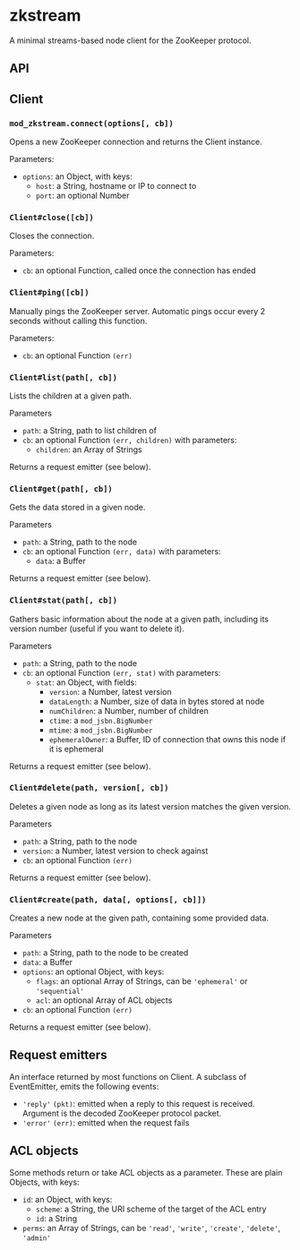 zkstream
========

A minimal streams-based node client for the ZooKeeper protocol.

API
---

## Client

### `mod_zkstream.connect(options[, cb])`

Opens a new ZooKeeper connection and returns the Client instance.

Parameters:
 - `options`: an Object, with keys:
   - `host`: a String, hostname or IP to connect to
   - `port`: an optional Number

### `Client#close([cb])`

Closes the connection.

Parameters:
 - `cb`: an optional Function, called once the connection has ended

### `Client#ping([cb])`

Manually pings the ZooKeeper server. Automatic pings occur every 2 seconds
without calling this function.

Parameters:
 - `cb`: an optional Function `(err)`

### `Client#list(path[, cb])`

Lists the children at a given path.

Parameters
 - `path`: a String, path to list children of
 - `cb`: an optional Function `(err, children)` with parameters:
   - `children`: an Array of Strings

Returns a request emitter (see below).

### `Client#get(path[, cb])`

Gets the data stored in a given node.

Parameters
 - `path`: a String, path to the node
 - `cb`: an optional Function `(err, data)` with parameters:
   - `data`: a Buffer

Returns a request emitter (see below).

### `Client#stat(path[, cb])`

Gathers basic information about the node at a given path, including its version
number (useful if you want to delete it).

Parameters
 - `path`: a String, path to the node
 - `cb`: an optional Function `(err, stat)` with parameters:
   - `stat`: an Object, with fields:
     - `version`: a Number, latest version
     - `dataLength`: a Number, size of data in bytes stored at node
     - `numChildren`: a Number, number of children
     - `ctime`: a `mod_jsbn.BigNumber`
     - `mtime`: a `mod_jsbn.BigNumber`
     - `ephemeralOwner`: a Buffer, ID of connection that owns this node
                         if it is ephemeral

Returns a request emitter (see below).

### `Client#delete(path, version[, cb])`

Deletes a given node as long as its latest version matches the given version.

Parameters
 - `path`: a String, path to the node
 - `version`: a Number, latest version to check against
 - `cb`: an optional Function `(err)`

Returns a request emitter (see below).

### `Client#create(path, data[, options[, cb]])`

Creates a new node at the given path, containing some provided data.

Parameters
 - `path`: a String, path to the node to be created
 - `data`: a Buffer
 - `options`: an optional Object, with keys:
   - `flags`: an optional Array of Strings, can be `'ephemeral'` or
              `'sequential'`
   - `acl`: an optional Array of ACL objects
 - `cb`: an optional Function `(err)`

Returns a request emitter (see below).

## Request emitters

An interface returned by most functions on Client. A subclass of EventEmitter,
emits the following events:

 - `'reply'` `(pkt)`: emitted when a reply to this request is received.
                      Argument is the decoded ZooKeeper protocol packet.
 - `'error'` `(err)`: emitted when the request fails

## ACL objects

Some methods return or take ACL objects as a parameter. These are plain
Objects, with keys:

 - `id`: an Object, with keys:
   - `scheme`: a String, the URI scheme of the target of the ACL entry
   - `id`: a String
 - `perms`: an Array of Strings, can be `'read'`, `'write'`, `'create'`,
            `'delete'`, `'admin'`


